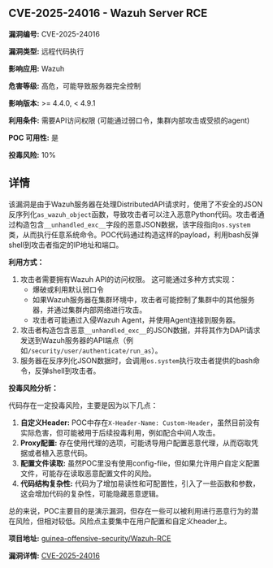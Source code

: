 ## CVE-2025-24016 - Wazuh Server RCE

**漏洞编号:** CVE-2025-24016

**漏洞类型:** 远程代码执行

**影响应用:** Wazuh

**危害等级:** 高危，可能导致服务器完全控制

**影响版本:** >= 4.4.0, < 4.9.1

**利用条件:** 需要API访问权限 (可能通过弱口令，集群内部攻击或受损的agent)

**POC 可用性:** 是

**投毒风险:** 10%

## 详情

该漏洞是由于Wazuh服务器在处理DistributedAPI请求时，使用了不安全的JSON反序列化`as_wazuh_object`函数，导致攻击者可以注入恶意Python代码。攻击者通过构造包含`__unhandled_exc__`字段的恶意JSON数据，该字段指向`os.system`类，从而执行任意系统命令。POC代码通过构造这样的payload，利用bash反弹shell到攻击者指定的IP地址和端口。 

**利用方式：**

1.  攻击者需要拥有Wazuh API的访问权限。 这可能通过多种方式实现：
    *   爆破或利用默认弱口令
    *   如果Wazuh服务器在集群环境中，攻击者可能控制了集群中的其他服务器，并通过集群内部网络进行攻击。
    *   攻击者可能通过入侵Wazuh Agent，并使用Agent连接到服务器。
2.  攻击者构造包含恶意`__unhandled_exc__`的JSON数据，并将其作为DAPI请求发送到Wazuh服务器的API端点（例如`/security/user/authenticate/run_as`）。
3.  服务器在反序列化JSON数据时，会调用`os.system`执行攻击者提供的bash命令，反弹shell到攻击者。

**投毒风险分析：**

代码存在一定投毒风险，主要是因为以下几点：

1.  **自定义Header:** POC中存在`X-Header-Name: Custom-Header`，虽然目前没有实际危害，但可能被用于后续投毒利用，例如配合中间人攻击。
2.  **Proxy配置:** 存在使用代理的选项，可能诱导用户配置恶意代理，从而窃取凭据或者植入恶意代码。
3.  **配置文件读取:**  虽然POC里没有使用config-file，但如果允许用户自定义配置文件，可能存在读取恶意配置文件的风险。
4.  **代码结构复杂性:** 代码为了增加易读性和可配置性，引入了一些函数和参数，这会增加代码的复杂性，可能隐藏恶意逻辑。

总的来说，POC主要目的是演示漏洞，但存在一些可以被利用进行恶意行为的潜在风险，但相对较低。风险点主要集中在用户配置和自定义header上。


**项目地址:** [guinea-offensive-security/Wazuh-RCE](https://github.com/guinea-offensive-security/Wazuh-RCE)

**漏洞详情:** [CVE-2025-24016](https://nvd.nist.gov/vuln/detail/CVE-2025-24016)